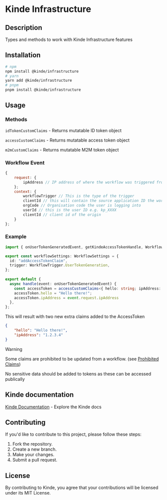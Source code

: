 # Kinde Infrastructure

## Description

Types and methods to work with Kinde Infrastructure features

## Installation

```bash
# npm
npm install @kinde/infrastructure
# yarn
yarn add @kinde/infrastructure
# pnpm
pnpm install @kinde/infrastructure
```

## Usage

### Methods

`idTokenCustomClaims` - Returns mutatable ID token object

`accessCustomClaims` - Returns mutatable access token object

`m2mCustomClaims` - Returns mutatable M2M token object

### Workflow Event

```js
{
    request: {
        ipAddress // IP address of where the workflow was triggered from
    };
    context: {
        workflowTrigger // This is the type of the trigger
        clientId // this will contain the source application ID the workflow was triggered from
        orgCode // Organisation code the user is logging into
        userId // this is the user ID e.g. kp_XXXX 
        clientId // client id of the origin
    }
};
```

### Example

```ts
import { onUserTokenGeneratedEvent, getKindeAccessTokenHandle, WorkflowSettings, WorkflowTrigger } from "@kinde/infrastructure"

export const workflowSettings: WorkflowSettings = {
  id: "addAccessTokenClaim",
  trigger: WorkflowTrigger.UserTokenGeneration,
};
  
export default {
  async handle(event: onUserTokenGeneratedEvent) {
    const accessToken = accessCustomClaims<{ hello: string; ipAddress: string}>();
    accessToken.hello = "Hello there!";
    accessToken.ipAddress = event.request.ipAddress
  },
};
```

This will result with two new extra claims added to the AccessToken

```json
{
    "hello": "Hello there!",
    "ipAddress": "1.2.3.4"
}
```

> [!WARNING]
> Some claims are prohibited to be updated from a workflow. (see [Prohibited Claims](/lib/prohibitedClaims.ts))
>
> No sensitive data should be added to tokens as these can be accessed publically


## Kinde documentation

[Kinde Documentation](https://kinde.com/docs/) - Explore the Kinde docs

## Contributing

If you'd like to contribute to this project, please follow these steps:

1. Fork the repository.
2. Create a new branch.
3. Make your changes.
4. Submit a pull request.

## License

By contributing to Kinde, you agree that your contributions will be licensed under its MIT License.
